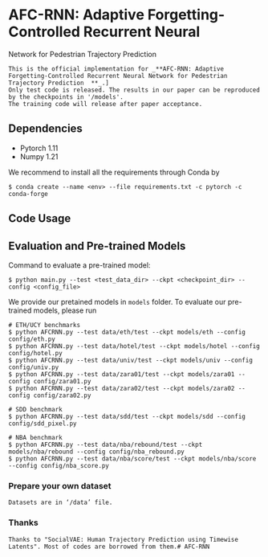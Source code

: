 # AFC-RNN: Adaptive Forgetting-Controlled Recurrent Neural
Network for Pedestrian Trajectory Prediction


    This is the official implementation for _**AFC-RNN: Adaptive Forgetting-Controlled Recurrent Neural Network for Pedestrian Trajectory Prediction  **_.]
    Only test code is released. The results in our paper can be reproduced by the checkpoints in '/models'.
    The training code will release after paper acceptance.

## Dependencies

- Pytorch 1.11
- Numpy 1.21

We recommend to install all the requirements through Conda by

    $ conda create --name <env> --file requirements.txt -c pytorch -c conda-forge

## Code Usage

## Evaluation and Pre-trained Models

Command to evaluate a pre-trained model:

    $ python main.py --test <test_data_dir> --ckpt <checkpoint_dir> --config <config_file>

We provide our pretained models in `models` folder. To evaluate our pre-trained models, please run


    # ETH/UCY benchmarks
    $ python AFCRNN.py --test data/eth/test --ckpt models/eth --config config/eth.py
    $ python AFCRNN.py --test data/hotel/test --ckpt models/hotel --config config/hotel.py
    $ python AFCRNN.py --test data/univ/test --ckpt models/univ --config config/univ.py
    $ python AFCRNN.py --test data/zara01/test --ckpt models/zara01 --config config/zara01.py
    $ python AFCRNN.py --test data/zara02/test --ckpt models/zara02 --config config/zara02.py
    
    # SDD benchmark
    $ python AFCRNN.py --test data/sdd/test --ckpt models/sdd --config config/sdd_pixel.py
    
    # NBA benchmark
    $ python AFCRNN.py --test data/nba/rebound/test --ckpt models/nba/rebound --config config/nba_rebound.py
    $ python AFCRNN.py --test data/nba/score/test --ckpt models/nba/score --config config/nba_score.py



### Prepare your own dataset

    Datasets are in ‘/data’ file.


### Thanks

    Thanks to "SocialVAE: Human Trajectory Prediction using Timewise Latents". Most of codes are borrowed from them.# AFC-RNN
